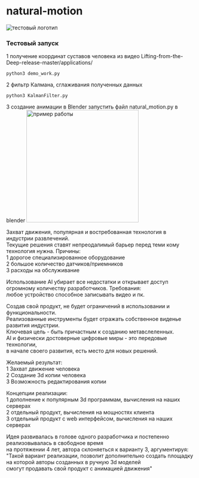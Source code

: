 # natural-motion
![тестовый логотип](https://github.com/naturalkind/blender-natural-motion/blob/main/logo.png)
### Тестовый запуск
1 получение координат суставов человека из видео Lifting-from-the-Deep-release-master/applications/   
```
python3 demo_work.py
```
2 фильтр Калмана, сглаживания полученных данных    
```
python3 KalmanFilter.py
```
3 создание анимации в Blender
запустить файл natural_motion.py в blender
<img src="https://github.com/naturalkind/blender-natural-motion/blob/main/temp_gif_2.gif" alt="пример работы" width="300"/>

Захват движения, популярная и востребованная технология в индустрии развлечений.    
Текущие решения ставят непреодалимый барьер перед теми кому технология нужна. Причины:    
1 дорогое специализированное оборудование      
2 большое количество датчиков/приемников    
3 расходы на обслуживание    

Использование AI убирает все недостатки и открывает доступ    
огромному количеству разработчиков. Требования:    
любое устройство способное записывать видео и пк.    

Создав свой продукт, не будет ограничений в использовании и функциональности.    
Реализованные инструменты будет отражать собственное виденье развития индустрии.    
Ключевая цель - быть причастным к созданию метавслеленных.    
AI и физически достоверные цифровые миры - это передовые технологии,     
в начале своего развития, есть место для новых решений.    

Желаемый результат:    
1 Захват движение человека     
2 Создание 3d копии человека    
3 Возможность редактирования копии     

Концепции реализации:     
1 дополнение к популярным 3d программам, вычисления на наших серверах     
2 отдельный продукт, вычисления на мощностях клиента     
3 отдельный продукт с web интерфейсом, вычисления на наших серверах     

Идея развивалась в голове одного разработчика и постепенно реализовывалась в свободное время    
на протяжении 4 лет, автора склоняеться к варианту 3, аргументируя:     
"Такой вариант реализации, позволит дополнительно создать площадку на которой авторы созданных в ручную 3d моделей     
смогут продавать свой продукт с анимацией движения"    
